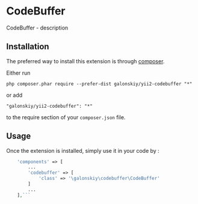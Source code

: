 CodeBuffer
==========
CodeBuffer - description

Installation
------------

The preferred way to install this extension is through [composer](http://getcomposer.org/download/).

Either run

```
php composer.phar require --prefer-dist galonskiy/yii2-codebuffer "*"
```

or add

```
"galonskiy/yii2-codebuffer": "*"
```

to the require section of your `composer.json` file.


Usage
-----

Once the extension is installed, simply use it in your code by  :

```php
	'components' => [
        ...
        'codebuffer' => [
            'class' => '\galonskiy\codebuffer\CodeBuffer'
        ]
        ...
    ],```